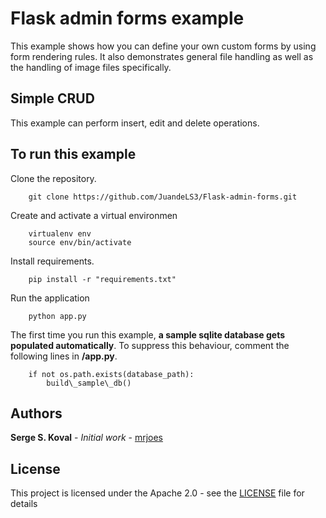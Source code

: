 # Flask admin forms example

This example shows how you can define your own custom forms by using form rendering rules. It also demonstrates general file handling as well as the handling of image files specifically.

## Simple CRUD
This example can perform insert, edit and delete operations.

## To run this example
Clone the repository.

		git clone https://github.com/JuandeLS3/Flask-admin-forms.git
			

Create and activate a virtual environmen

		virtualenv env
		source env/bin/activate

Install requirements.

		pip install -r "requirements.txt"

Run the application

		python app.py

The first time you run this example, **a sample sqlite database gets populated automatically**. To suppress this behaviour, comment the following lines in **/app.py**.

		if not os.path.exists(database_path):
		    build\_sample\_db()

## Authors

**Serge S. Koval** - *Initial work* - [mrjoes](https://github.com/flask-admin/flask-admin/commits?author=mrjoes)

## License

This project is licensed under the Apache 2.0 - see the [LICENSE](https://github.com/JuandeLS3/Flask-admin-forms/blob/master/LICENSE "LICENSE") file for details
